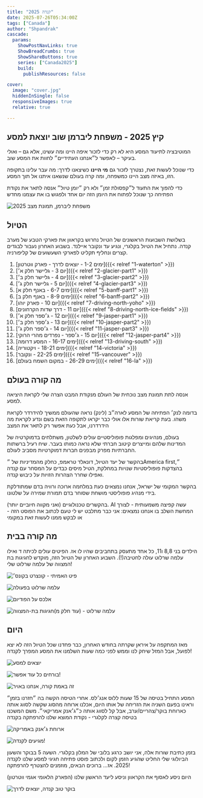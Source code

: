 ```yaml
---
title: "קנדה 2025"
date: 2025-07-26T05:34:00Z
tags: ["Canada"]
author: "Shpandrak"
cascade:
  params:
    ShowPostNavLinks: true
    ShowBreadCrumbs: true
    ShowShareButtons: true
    series: ["Canada2025"]
    build:
      publishResources: false

cover:
  image: "cover.jpg"
  hiddenInSingle: false
  responsiveImages: true
  relative: true

---
```

## קיץ 2025 - משפחת ליברמן שוב יוצאת למסע

המוטיבציה לתיעוד המסע היא לא רק כדי לזכור איפה היינו ומה עשינו, אלא גם – ואולי בעיקר – לאפשר ל״אנחנו העתידיים״ לחוות את המסע שוב.

כדי שנוכל לעשות זאת, נצטרך לזכור גם **מי היינו** כשיצאנו לדרך: מה עבר עלינו בתקופה הזו, באיזה מצב היינו כמשפחה, ומה קרה בעולם שנשאנו איתנו אל תוך המסע.

כדי להפוך את התעוד ל״קפסולת זמן״ ולא רק ״יומן טיול״ אנסה לתאר את נקודת הפתיחה כך שנוכל לפתוח את היומן הזה יום אחד ולפגוש בו את עצמנו מחדש

![משפחת ליברמן, תמונת מצב 2025](fam1.jpg "משפחת ליברמן, תמונת מצב 2025")

## הטיול

בשלושת השבועות הראשונים של הטיול נחרוש בקראוון את פארקי הטבע של מערב קנדה. נתחיל את הטיול בקלגרי, ונגיע עד ונקובר איילנד. בשבוע האחרון נעבור לבגדים קצרים ונחליף תקליט לפארקי השעשועים של קליפורניה.

1. [ימים 1-2 - יוצאים לדרך - פארק ווטרטון]({{< relref "1-waterton" >}})
2. [יום 3 - גליישר חלק א׳]({{< relref "2-glacier-part1" >}})
3. [יום 4 - גליישר חלק ב׳]({{< relref "3-glacier-part2" >}})
4. [יום 5 - גליישר חלק ג׳]({{< relref "4-glacier-part3" >}})
5. [ימים 6-7 - באנף חלק א]({{< relref "5-banff-part1" >}})
6. [ימים 8-9 - באנף חלק ב]({{< relref "6-banff-part2" >}})
7. [יום 10 - פארק יוהו]({{< relref "7-driving-north-yoho" >}})
8. [יום 11 - דרך שדות הקרחונים]({{< relref "8-driving-north-ice-fields" >}})
9. [יום 12 - ג׳ספר חלק א׳]({{< relref "9-jasper-part1" >}})
10. [יום 13 - ג׳ספר חלק ב׳]({{< relref "10-jasper-part2" >}})
11. [יום 14 - ג׳ספר חלק ג׳]({{< relref "11-jasper-part3" >}})
12. [יום 15 - ג׳ספר - נפרדים מהרי הרוקי]({{< relref "12-jasper-part4" >}})
13. [ימים 16-17 - המסע דרומה]({{< relref "13-driving-south" >}})
14. [ימים 18-21 - ויקטוריה]({{< relref "14-victoria" >}})
15. [ימים 22-25 - ונקובר]({{< relref "15-vancouver" >}})
16. [ימים 26-29 - במקום השמח בעולם]({{< relref "16-la" >}})

## מה קורה בעולם

אנסה לתת תמונת מצב נוכחית של העולם מנקודת המבט הצרה שלי לקראת היציאה למסע.

בדומה לנק׳ הפתיחה של המסע לארה״ב (לינק) נראה שהעולם ממשיך להידרדר לקראת משהו. בעת קריאת שורות אלו אולי כבר יקראו לתקופה הזאת בשם ונדע לקראת מה הידרדרנו, אבל כעת אפשר רק לתאר את המצב

בעולם, מנהיגים ומפלגות פופוליסטיים עולים לשלטון, משתלחים בדמוקרטיה של המדינות שלהם ומייצרים קיטוב חברתי שלא נראה כמותו בעבר. שיח רעיל ברשתות החברתיות מפרק מבפנים חברות דמוקרטיות מסביב לעולם.

בהקשר של יעד הטיול, דונאלד טראמפ, כחלק מהמדיניות של ״America first״, בהצדקות פופוליסטיות שנויות במחלקת, הטיל מיסים כבדים על המסחר עם קנדה ואפילו שחרר הצהרות הזויות על כיבוש קנדה.

בהקשר המקומי של ישראל, אנחנו נמצאים כעת במלחמה ארוכה ורוויה בדם שמתודלקת בידי מנהיג פופוליסטי מושחת שסוחר בדם תמורת שמירה על שלטונו.

בהקשרים טכנולוגיים (ואני מקווה חיוביים יותר). AI עשה קפיצה משמעותית  - לצורך המחשת השלב בו אנחנו נמצאים: אני כבר מתלבט יש לי טעם לכתוב את הפוסט הזה - או לבקש ממנו לעשות זאת במקומי

## מה קורה בבית

הילדים בני 8,8 ו11, כל אחד מתעסק בתחביבים שהיו לו אז. הפיטים עולים לכיתה ד ואילו עלמה שרלוט עולה לחטיבה(!). השבוע האחרון של הטיול הזה, מוקדש לחגיגות בת המצווה של עלמה שרלוט שלי!

![פיט האמיתי - קונצרט בקונס׳](pete-piano.jpg "פיט האמיתי - קונצרט בקונס׳")

![עלמה שרלוט בפעולה](acRG.jpg "עלמה שרלוט בפעולה")

![אלכס על הפודיום](alexRG.jpg "אלכס על הפודיום")

![עלמה שרלוט - (עוד חלק מ)חגיגות בת-המצווה](acBM.jpg "עלמה שרלוט - (עוד חלק מ)חגיגות בת-המצווה")

## היום

מאז המתקפה על איראן שקרתה בחודש האחרון, כבר פחדנו שכל הטיול הזה לא יצא לפועל, אבל המזל שיחק לנו וממש לפני כמה שעות השלמנו את המסע המפרך לקנדה!

![יוצאים למסע](taxi.jpg "יוצאים למסע")

![בורחים כל עוד אפשר!](TLVAirport.jpg "בורחים כל עוד אפשר!")

![זה באמת קורה, אנחנו באויר](plane.jpg "זה באמת קורה, אנחנו באויר")

המסע התחיל בטיסה של 15 שעות ללוס אנג׳לס. אחרי הטיסה הקשה בה ״חזרנו בזמן״ וראינו בפעם השניה את הזריחה של אותו היום, אכלנו ארוחה מהסוג שקשה לסווג אותה כארוחת בוקר/צהריים/ערב, אבל קל לסווג אותה כ״ג׳אנק אמריקאי״. משם המשכנו בטיסה קצרה לקלגרי - נקודת המוצא שלנו להרפתקה בקנדה

![ארוחת ג׳אנק באמריקה](LAXJunk.jpg "ארוחת ג׳אנק באמריקה")

![מגיעים לקנדה!](welcomCanda.jpg "מגיעים לקנדה!")

בזמן כתיבת שורות אלה, אני יושב כרגע בלובי של המלון בקלגרי. השעה 5 בבוקר והשעון הביולוגי שלי החליט שהגיע הזמן לקום ולכתוב פוסט פתיחה חגיגי למסע שלנו לקנדה 2025. אז... ברוכים הבאים, מוזמנים להצטרף להרפתקה!

היום ניסע לאסוף את הקראוון וניסע ליעד הראשון שלנו (הפארק הלאומי אגמי ווטרטון)

![בוקר טוב קנדה, יוצאים לדרך](calgaryLobby.jpg "בוקר טוב קנדה, יוצאים לדרך")